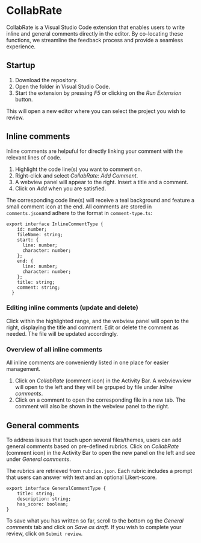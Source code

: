 # CollabRate

CollabRate is a Visual Studio Code extension that enables users to write inline and general comments directly in the editor. By co-locating these functions, we streamline the feedback process and provide a seamless experience.

## Startup

1. Download the repository.
2. Open the folder in Visual Studio Code.
3. Start the extension by pressing _F5_ or clicking on the _Run Extension_ button.

This will open a new editor where you can select the project you wish to review.

## Inline comments

Inline comments are helpuful for directly linking your comment with the relevant lines of code.

1. Highlight the code line(s) you want to comment on.
2. Right-click and select _CollabRate: Add Comment_.
3. A webview panel will appear to the right. Insert a title and a comment.
4. Click on _Add_ when you are satisfied.

The corresponding code line(s) will receive a teal background and feature a small comment icon at the end. All comments are stored in `comments.json`and adhere to the format in `comment-type.ts`:

```
export interface InlineCommentType {
    id: number;
    fileName: string;
    start: {
      line: number;
      character: number;
    };
    end: {
      line: number;
      character: number;
    };
    title: string;
    comment: string;
  }
```

### Editing inline comments (update and delete)

Click within the highlighted range, and the webview panel will open to the right, displaying the title and comment. Edit or delete the comment as needed. The file will be updated accordingly.

### Overview of all inline comments

All inline comments are conveniently listed in one place for easier management.

1. Click on _CollabRate_ (comment icon) in the Activity Bar. A webviewview will open to the left and they will be grpuped by file under _Inline comments_.
2. Click on a comment to open the corresponding file in a new tab. The comment will also be shown in the webview panel to the right.

## General comments

To address issues that touch upon several files/themes, users can add general comments based on pre-defined rubrics. Click on _CollabRate_ (comment icon) in the Activity Bar to open the new panel on the left and see under _General comments_.

The rubrics are retrieved from `rubrics.json`. Each rubric includes a prompt that users can answer with text and an optional Likert-score.

```
export interface GeneralCommentType {
    title: string;
    description: string;
    has_score: boolean;
}
```

To save what you has written so far, scroll to the bottom og the _General comments_ tab and click on _Save as draft._ If you wish to complete your review, click on `Submit review`.

